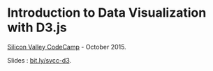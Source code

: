 Introduction to Data Visualization with D3.js
===============

[Silicon Valley CodeCamp](https://www.siliconvalley-codecamp.com/Session/2015/introduction-to-data-visualization-with-d3js) - October 2015.

Slides : [bit.ly/svcc-d3](http://bit.ly/svcc-d3).
